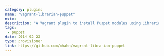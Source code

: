 ```yaml
---
category: plugins
name: "vagrant-librarian-puppet"
note: 
description: "A Vagrant plugin to install Puppet modules using Librarian-Puppet."
tags:
 - puppet
date: 2014-02-22
type: provisioner
link: https://github.com/mhahn/vagrant-librarian-puppet
---
```

